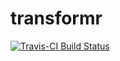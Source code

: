 # transformr

[![Travis-CI Build Status](https://travis-ci.org/huyingjie/transformr.svg?branch=master)](https://travis-ci.org/huyingjie/transformr)